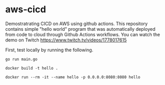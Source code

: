 # aws-cicd
Demostratrating CICD on AWS using github actions.
This repository contains simple "hello world" program that was automatically deployed from code to cloud through Github Actions workflows. You can watch the demo on Twitch  https://www.twitch.tv/videos/1778017615

First, test locally by running the following. 

```
go run main.go

docker build -t hello .

docker run --rm -it --name hello -p 0.0.0.0:8080:8080 hello
